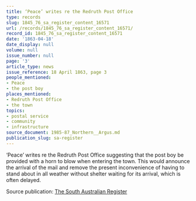 ```yaml
---
title: ‘Peace’ writes re the Redruth Post Office
type: records
slug: 1845_76_sa_register_content_16571
url: /records/1845_76_sa_register_content_16571/
record_id: 1845_76_sa_register_content_16571
date: '1863-04-18'
date_display: null
volume: null
issue_number: null
page: '3'
article_type: news
issue_reference: 18 April 1863, page 3
people_mentioned:
- Peace
- the post boy
places_mentioned:
- Redruth Post Office
- the town
topics:
- postal service
- community
- infrastructure
source_document: 1985-87_Northern__Argus.md
publication_slug: sa-register
---
```


‘Peace’ writes re the Redruth Post Office suggesting that the post boy be provided with a horn to blow when entering the town.  This would announce the arrival of the mail and remove the present inconvenience of having to stand about in all weather without shelter waiting for its arrival, which is often delayed.

Source publication: [The South Australian Register](/publications/sa-register/)
